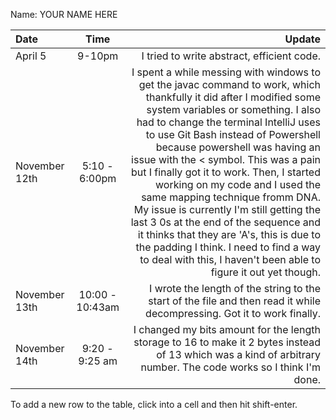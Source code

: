 Name: YOUR NAME HERE

| Date          |      Time       |                                                                                                                                                                                                                                                                                                                                                                                                                                                                                                                                                                                                                                                                                Update |
|:--------------|:---------------:|--------------------------------------------------------------------------------------------------------------------------------------------------------------------------------------------------------------------------------------------------------------------------------------------------------------------------------------------------------------------------------------------------------------------------------------------------------------------------------------------------------------------------------------------------------------------------------------------------------------------------------------------------------------------------------------:|
| April 5       |     9-10pm      |                                                                                                                                                                                                                                                                                                                                                                                                                                                                                                                                                                                                                                            I tried to write abstract, efficient code. |
| November 12th |  5:10 - 6:00pm  | I spent a while messing with windows to get the javac command to work, which thankfully it did after I modified some system variables or something. I also had to change the terminal IntelliJ uses to use Git Bash instead of Powershell because powershell was having an issue with the < symbol. This was a pain but I finally got it to work. Then, I started working on my code and I used the same mapping technique fromm DNA. My issue is currently I'm still getting the last 3 0s at the end of the sequence and it thinks that they are 'A's, this is due to the padding I think. I need to find a way to deal with this, I haven't been able to figure it out yet though. |
| November 13th | 10:00 - 10:43am |                                                                                                                                                                                                                                                                                                                                                                                                                                                                                                                                                               I wrote the length of the string to the start of the file and then read it while decompressing. Got it to work finally. |
| November 14th | 9:20 - 9:25 am  |                                                                                                                                                                                                                                                                                                                                                                                                                                                                                                                      I changed my bits amount for the length storage to 16 to make it 2 bytes instead of 13 which was a kind of arbitrary number. The code works so I think I'm done. |


To add a new row to the table, click into a cell and then hit shift-enter.